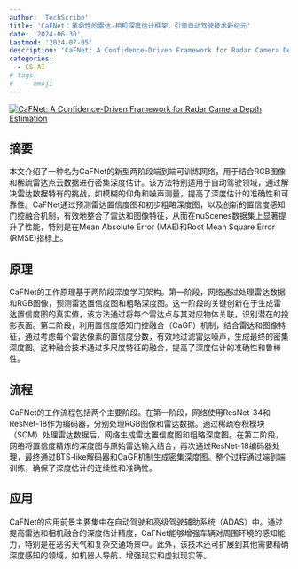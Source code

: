 ```yaml
---
author: 'TechScribe'
title: 'CaFNet：革命性的雷达-相机深度估计框架，引领自动驾驶技术新纪元'
date: '2024-06-30'
Lastmod: '2024-07-05'
description: 'CaFNet: A Confidence-Driven Framework for Radar Camera Depth Estimation'
categories:
  - CS.AI
# tags:
#   - emoji
---
```


[![CaFNet: A Confidence-Driven Framework for Radar Camera Depth Estimation](https://arxiv-research-1301205113.cos.ap-guangzhou.myqcloud.com/images/2407.00697v1.pdf_0.jpg)](https://arxiv.org/abs/2407.00697v1)

## 摘要

本文介绍了一种名为CaFNet的新型两阶段端到端可训练网络，用于结合RGB图像和稀疏雷达点云数据进行密集深度估计。该方法特别适用于自动驾驶领域，通过解决雷达数据特有的挑战，如模糊的仰角和噪声测量，提高了深度估计的准确性和可靠性。CaFNet通过预测雷达置信度图和初步粗略深度图，以及创新的置信度感知门控融合机制，有效地整合了雷达和图像特征，从而在nuScenes数据集上显著提升了性能，特别是在Mean Absolute Error (MAE)和Root Mean Square Error (RMSE)指标上。<!--more-->

## 原理

CaFNet的工作原理基于两阶段深度学习架构。第一阶段，网络通过处理雷达数据和RGB图像，预测雷达置信度图和粗略深度图。这一阶段的关键创新在于生成雷达置信度图的真实值，该方法通过将每个雷达点与其对应物体关联，识别潜在的投影表面。第二阶段，利用置信度感知门控融合（CaGF）机制，结合雷达和图像特征，通过考虑每个雷达像素的置信度分数，有效地过滤雷达噪声，生成最终的密集深度图。这种融合技术通过多尺度特征的融合，提高了深度估计的准确性和鲁棒性。

## 流程

CaFNet的工作流程包括两个主要阶段。在第一阶段，网络使用ResNet-34和ResNet-18作为编码器，分别处理RGB图像和雷达数据。通过稀疏卷积模块（SCM）处理雷达数据后，网络生成雷达置信度图和粗略深度图。在第二阶段，网络将置信度精炼的深度图与原始雷达输入结合，再次通过ResNet-18编码器处理，最终通过BTS-like解码器和CaGF机制生成密集深度图。整个过程通过端到端训练，确保了深度估计的连续性和准确性。

## 应用

CaFNet的应用前景主要集中在自动驾驶和高级驾驶辅助系统（ADAS）中。通过提高雷达和相机融合的深度估计精度，CaFNet能够增强车辆对周围环境的感知能力，特别是在恶劣天气和复杂交通场景中。此外，该技术还可扩展到其他需要精确深度感知的领域，如机器人导航、增强现实和虚拟现实等。